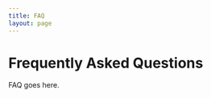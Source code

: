 ```yaml
---
title: FAQ
layout: page
---
```


Frequently Asked Questions
==========================

FAQ goes here.